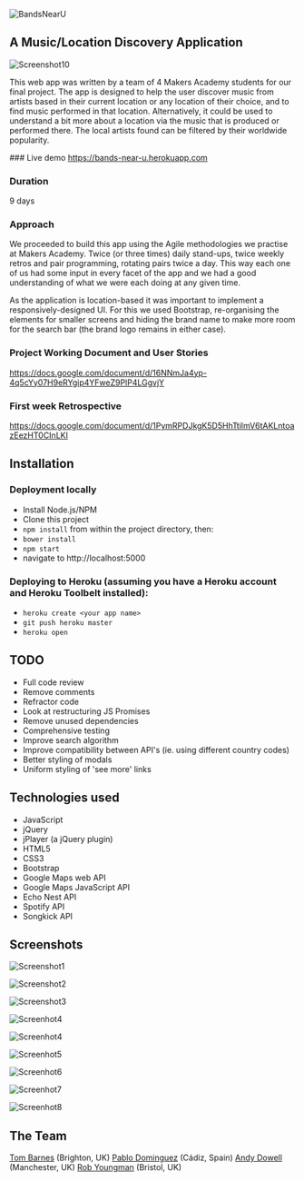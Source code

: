 ![BandsNearU](docs/screenshots/logo-small.png)
## A Music/Location Discovery Application

![Screenshot10](docs/screenshots/screenshot10.png)

This web app was written by a team of 4 Makers Academy students for our final project.
The app is designed to help the user discover music from artists based in their current location or any location of their choice, and to find music performed in that location.
Alternatively, it could be used to understand a bit more about a location via the music that is produced or performed there. 
The local artists found can be filtered by their worldwide popularity. 


### Live demo
https://bands-near-u.herokuapp.com


### Duration
9 days


### Approach
We proceeded to build this app using the Agile methodologies we practise at Makers Academy. Twice (or three times) daily stand-ups, twice weekly retros and pair programming, rotating pairs twice a day. This way each one of us had some input in every facet of the app and we had a good understanding of what we were each doing at any given time.

As the application is location-based it was important to implement a responsively-designed UI. For this we used Bootstrap, re-organising the elements for smaller screens and hiding the brand name to make more room for the search bar (the brand logo remains in either case).


### Project Working Document and User Stories
https://docs.google.com/document/d/16NNmJa4yp-4q5cYy07H9eRYgip4YFweZ9PlP4LGgvjY

### First week Retrospective
https://docs.google.com/document/d/1PymRPDJkgK5D5HhTtilmV6tAKLntoazEezHT0CInLKI


## Installation

### Deployment locally

* Install Node.js/NPM
* Clone this project
* ``` npm install ``` from within the project directory, then:
* ``` bower install ```
* ``` npm start ```
* navigate to http://localhost:5000

### Deploying to Heroku (assuming you have a Heroku account and Heroku Toolbelt installed):
* ``` heroku create <your app name> ```
* ``` git push heroku master ```
* ``` heroku open ```


## TODO

* Full code review
* Remove comments
* Refractor code
* Look at restructuring JS Promises
* Remove unused dependencies
* Comprehensive testing
* Improve search algorithm
* Improve compatibility between API's (ie. using different country codes)
* Better styling of modals
* Uniform styling of 'see more' links


## Technologies used

* JavaScript
* jQuery
* jPlayer (a jQuery plugin)
* HTML5
* CSS3
* Bootstrap
* Google Maps web API
* Google Maps JavaScript API
* Echo Nest API
* Spotify API
* Songkick API


## Screenshots

![Screenshot1](docs/screenshots/screenshot1.png)

![Screenshot2](docs/screenshots/screenshot2.png)

![Screenshot3](docs/screenshots/screenshot3.png)

![Screenhot4](docs/screenshots/screenshot4.png)

![Screenhot4](docs/screenshots/screenshot5.png)

![Screenhot5](docs/screenshots/screenshot6.png)

![Screenhot6](docs/screenshots/screenshot7.png)

![Screenhot7](docs/screenshots/screenshot8.png)

![Screenhot8](docs/screenshots/screenshot9.png)


## The Team
[Tom Barnes](https://github.com/forty9er) (Brighton, UK)
[Pablo Dominguez](https://github.com/blancopado) (Cádiz, Spain)
[Andy Dowell](https://github.com/k0zakinio) (Manchester, UK)
[Rob Youngman](https://github.com/youngmanr) (Bristol, UK)